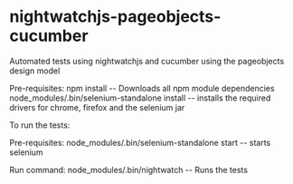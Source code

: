 # nightwatchjs-pageobjects-cucumber
Automated tests using nightwatchjs and cucumber using the pageobjects design model

Pre-requisites:
npm install
-- Downloads all npm module dependencies
node_modules/.bin/selenium-standalone install
-- installs the required drivers for chrome, firefox and the selenium jar


To run the tests:

Pre-requisites:
node_modules/.bin/selenium-standalone start
-- starts selenium

Run command:
node_modules/.bin/nightwatch 
-- Runs the tests
